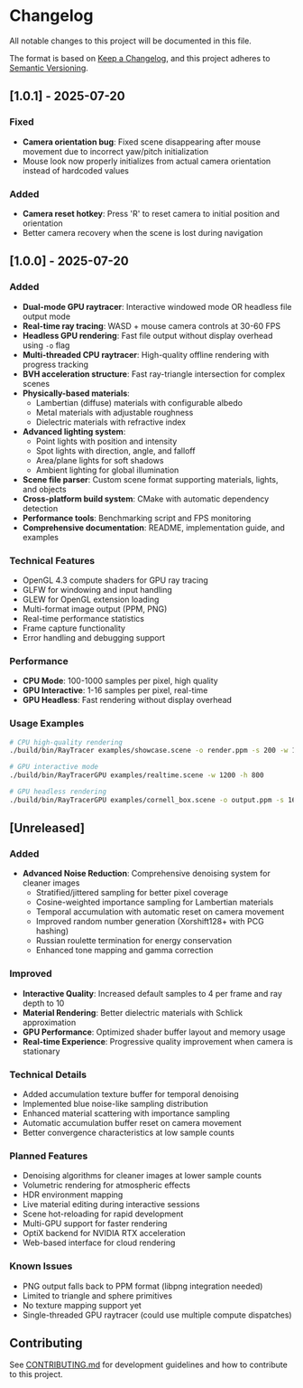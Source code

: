 # Changelog

All notable changes to this project will be documented in this file.

The format is based on [Keep a Changelog](https://keepachangelog.com/en/1.0.0/),
and this project adheres to [Semantic Versioning](https://semver.org/spec/v2.0.0.html).

## [1.0.1] - 2025-07-20

### Fixed
- **Camera orientation bug**: Fixed scene disappearing after mouse movement due to incorrect yaw/pitch initialization
- Mouse look now properly initializes from actual camera orientation instead of hardcoded values

### Added  
- **Camera reset hotkey**: Press 'R' to reset camera to initial position and orientation
- Better camera recovery when the scene is lost during navigation

## [1.0.0] - 2025-07-20

### Added
- **Dual-mode GPU raytracer**: Interactive windowed mode OR headless file output mode
- **Real-time ray tracing**: WASD + mouse camera controls at 30-60 FPS
- **Headless GPU rendering**: Fast file output without display overhead using `-o` flag
- **Multi-threaded CPU raytracer**: High-quality offline rendering with progress tracking
- **BVH acceleration structure**: Fast ray-triangle intersection for complex scenes
- **Physically-based materials**:
  - Lambertian (diffuse) materials with configurable albedo
  - Metal materials with adjustable roughness
  - Dielectric materials with refractive index
- **Advanced lighting system**:
  - Point lights with position and intensity
  - Spot lights with direction, angle, and falloff
  - Area/plane lights for soft shadows
  - Ambient lighting for global illumination
- **Scene file parser**: Custom scene format supporting materials, lights, and objects
- **Cross-platform build system**: CMake with automatic dependency detection
- **Performance tools**: Benchmarking script and FPS monitoring
- **Comprehensive documentation**: README, implementation guide, and examples

### Technical Features
- OpenGL 4.3 compute shaders for GPU ray tracing
- GLFW for windowing and input handling  
- GLEW for OpenGL extension loading
- Multi-format image output (PPM, PNG)
- Real-time performance statistics
- Frame capture functionality
- Error handling and debugging support

### Performance
- **CPU Mode**: 100-1000 samples per pixel, high quality
- **GPU Interactive**: 1-16 samples per pixel, real-time
- **GPU Headless**: Fast rendering without display overhead

### Usage Examples
```bash
# CPU high-quality rendering
./build/bin/RayTracer examples/showcase.scene -o render.ppm -s 200 -w 1920 -h 1080

# GPU interactive mode
./build/bin/RayTracerGPU examples/realtime.scene -w 1200 -h 800

# GPU headless rendering
./build/bin/RayTracerGPU examples/cornell_box.scene -o output.ppm -s 16 -w 800 -h 600
```

## [Unreleased]

### Added
- **Advanced Noise Reduction**: Comprehensive denoising system for cleaner images
  - Stratified/jittered sampling for better pixel coverage
  - Cosine-weighted importance sampling for Lambertian materials  
  - Temporal accumulation with automatic reset on camera movement
  - Improved random number generation (Xorshift128+ with PCG hashing)
  - Russian roulette termination for energy conservation
  - Enhanced tone mapping and gamma correction

### Improved
- **Interactive Quality**: Increased default samples to 4 per frame and ray depth to 10
- **Material Rendering**: Better dielectric materials with Schlick approximation
- **GPU Performance**: Optimized shader buffer layout and memory usage
- **Real-time Experience**: Progressive quality improvement when camera is stationary

### Technical Details
- Added accumulation texture buffer for temporal denoising
- Implemented blue noise-like sampling distribution
- Enhanced material scattering with importance sampling
- Automatic accumulation buffer reset on camera movement
- Better convergence characteristics at low sample counts

### Planned Features
- Denoising algorithms for cleaner images at lower sample counts
- Volumetric rendering for atmospheric effects
- HDR environment mapping
- Live material editing during interactive sessions
- Scene hot-reloading for rapid development
- Multi-GPU support for faster rendering
- OptiX backend for NVIDIA RTX acceleration
- Web-based interface for cloud rendering

### Known Issues
- PNG output falls back to PPM format (libpng integration needed)
- Limited to triangle and sphere primitives
- No texture mapping support yet
- Single-threaded GPU raytracer (could use multiple compute dispatches)

## Contributing

See [CONTRIBUTING.md](CONTRIBUTING.md) for development guidelines and how to contribute to this project.
